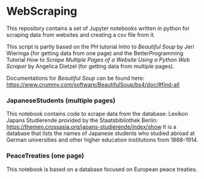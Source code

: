 # WebScraping
This repository contains a set of Jupyter notebooks written in python for scraping data from websites and creating a csv file from it.

This script is partly based on the PH tutorial *Intro to Beautiful Soup* by Jeri Wieringa (for getting data from one page) and the BetterProgramming Tutorial *How to Scrape Multiple Pages of a Website Using a Python Web Scraper* by Angelica Dietzel (for getting data from multiple pages). 

Documentations for *Beautiful Soup* can be found here: https://www.crummy.com/software/BeautifulSoup/bs4/doc/#find-all

### JapaneseStudents (multiple pages)
This notebook contains code to scrape data from the database: Lexikon Japans Studierende provided by the Staatsbibliothek Berlin: https://themen.crossasia.org/japans-studierende/index/show
It is a database that lists the names of Japanese students who studied abroad at German universities and other higher education institutions from 1868–1914.

### PeaceTreaties (one page)
This notebook is based on a database focused on European peace treaties.
